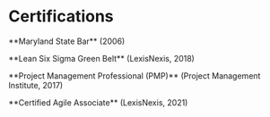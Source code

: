 # Certifications

<p style="margin-bottom:0.6em;">**Maryland State Bar** (2006)</p>
<p style="margin-bottom:0.6em;">**Lean Six Sigma Green Belt** (LexisNexis, 2018)</p>
<p style="margin-bottom:0.6em;">**Project Management Professional (PMP)** (Project Management Institute, 2017)</p>
<p style="margin-bottom:0.6em;">**Certified Agile Associate** (LexisNexis, 2021)</p>











